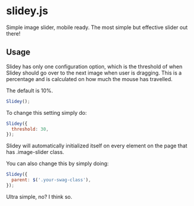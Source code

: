 # slidey.js
Simple image slider, mobile ready. The most simple but effective slider out there!

## Usage
Slidey has only one configuration option, which is the threshold of when Slidey should go over to the next image when user is dragging. This is a percentage and is calculated on how much the mouse has travelled.

The default is 10%.
```javascript
Slidey();
```

To change this setting simply do:
```javascript
Slidey({
  threshold: 30,
});
```

Slidey will automatically initialized itself on every element on the page that has .image-slider class.

You can also change this by simply doing:
```javascript
Slidey({
  parent: $('.your-swag-class'),
});
```

Ultra simple, no? I think so.
